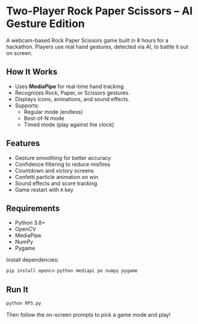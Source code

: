 # Two-Player Rock Paper Scissors – AI Gesture Edition

A webcam-based Rock Paper Scissors game built in 8 hours for a hackathon. Players use real hand gestures, detected via AI, to battle it out on screen.

## How It Works
- Uses **MediaPipe** for real-time hand tracking.
- Recognizes Rock, Paper, or Scissors gestures.
- Displays icons, animations, and sound effects.
- Supports:
  - Regular mode (endless)
  - Best-of-N mode
  - Timed mode (play against the clock)

## Features
- Gesture smoothing for better accuracy
- Confidence filtering to reduce misfires
- Countdown and victory screens
- Confetti particle animation on win
- Sound effects and score tracking
- Game restart with `R` key

## Requirements
- Python 3.8+
- OpenCV
- MediaPipe
- NumPy
- Pygame

Install dependencies:
```bash
pip install opencv-python mediapi pe numpy pygame
```

## Run It
```bash
python RPS.py
```
Then follow the on-screen prompts to pick a game mode and play!
